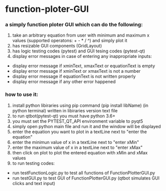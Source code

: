 # function-ploter-GUI
### a simply function ploter GUI which can do the following:
1. take an arbitrary equation from user with minimum and maximum x values (supported operatons: + - * / ^) and simply plot it
2. has resizable GUI components (GridLayout)
3. has logic testing codes (pytest) and GUI tesing codes (pytest-qt)
4. display error messages in case of entering any inappropriate inputs:
* display error message if xminText, xmaxText or equationText is empty
* display error message if xminText or xmaxText is not a number
* display error message if equationText is not written properly 
* display error message if any other error happened

### how to use it:
1. install python libiraries using pip command (pip install libName) (in python terminal) written in libiraries version text file
2. to run qtbot(pytest-qt) you must have python 3.6+
3. you must set the PYTEST_QT_API environment variable to pyqt5
4. simply open python main file and run it and the window will be displayed 
5. enter the equation you want to plot in a textLine next to "enter the equation"
6. enter the minimun value of x in a textLine next to "enter xMin"
7. enter the maximum value of x in a textLine next to "enter xMax"
8. then click on plot to plot the entered equation with xMin and xMax values
9. to run testing codes:
* run testFunctionLogic.py to test all functions of FunctionPlotterGUI.py
* run testGUI.py to test GUI of FunctionPlotterGUI.py (qtbot simulates GUI clicks and text input)
